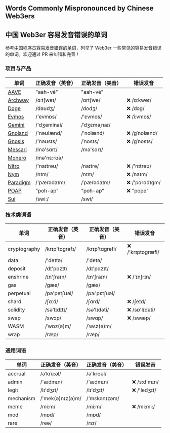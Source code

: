 ## Words Commonly Mispronounced by Chinese Web3ers
## 中国 Web3er 容易发音错误的单词

参考[中国程序员容易发音错误的单词](https://github.com/shimohq/chinese-programmer-wrong-pronunciation/)，列举了 Web3er 一些常见的容易发音错误的单词。欢迎通过 PR 来纠错和完善！

### 项目与产品
| 单词                                           | 正确发音（英音） | 正确发音（美音） | 错误发音      |
| ---------------------------------------------- | ---------------- | ---------------- | ------------- |
| [AAVE](https://aave.com/)                      | "aah-vé"         | "aah-vé"         |                |
| [Archway](https://archway.io/)                 | /ɑːtʃweɪ/        | /ɑrtʃwe/         | ❌ /ɑːkweɪ/    |
| [Doge](https://dogecoin.com/)                  | /dəʊdʒ/          | /dodʒ/           | ❌ /dɔɡ/       |
| [Evmos](https://evmos.org/)                    | /'evmɒs/         | /'ɛvmos/         | ❌ /i:vmos/    |
| [Gemini](https://www.gemini.com/)              | /'dʒeminai/      | /ˈdʒɛməˌnaɪ/     |                |
| [Gnoland](https://gno.land/)                   | /'nəʊlænd/       | /'nolænd/        | ❌ /gˈnolænd/  |
| [Gnosis](https://gnosis-safe.io/)              | /'nəʊsɪs/        | /ˈnosɪs/         | ❌ /gˈnosɪs/   |
| [Messari](https://messari.io/)                 | /mə'sɑrɪ/        | /mə'sɑrɪ/        |                |
| [Monero](https://www.getmonero.org/)           | /mə'nɛ:rʊə/      |                  |                |
| [Nitro](https://github.com/OffchainLabs/nitro) | /'naɪtrəʊ/       | /naɪtrə/         | ❌ /'nɪtrəʊ/   |
| [Nym](https://nymtech.net/)                    | /nɪm/            | /nɪm/            | ❌ /naɪm/      |
| [Paradigm](https://www.paradigm.xyz/)          | /'pærədaɪm/      | /ˈpærədaɪm/      | ❌ /'pɑrɑdɪgm/ |
| [POAP](https://poap.xyz/)                      | "poh-ap"         | "poh-ap"         | ❌ "pope"      |
| [Sui](https://sui.io/)                         | /swiː/           | /swi/            |                |

### 技术类词语
| 单词         | 正确发音（英音） | 正确发音（美音） | 错误发音          |
| ------------ | ---------------- | ---------------- | ----------------- |
| cryptography | /krɪp'tɒgrəfɪ/   | /krɪp'tɑgrəfi/   | ❌ /'krɪptoɡræfi/ |
| data         | /'deɪtə/         | /'detə/          |                   |
| deposit      | /dɪ'pɒzɪt/       | /dɪ'pɑzɪt/       |                   |
| enshrine     | /ɪn'ʃraɪn/       | /ɪn'ʃraɪn/       | ❌ /'ɪnʃrɪn/      |
| gas          | /gæs/            | /ɡæs/            |                   |
| perpetual    | /pə'petʃʊəl/     | /pɚ'pɛtʃuəl/     |                   |
| shard        | /ʃɑːd/           | /ʃɑrd/           | ❌ /ʃeɪd/         |
| solidity     | /sə'lɪdɪtɪ/      | /sə'lɪdəti/      | ❌ /sɒ'lɪdəti/    |
| swap         | /swɔp/           | /swɑp/           | ❌ /swæp/         |
| WASM         | /ˈwɒz(ə)m/       | /ˈwʌz(ə)m/       |                   |
| wrap         | /ræp/            | /ræp/            |                   |

### 通用词语
| 单词      | 正确发音（英音） | 正确发音（美音） | 错误发音     |
| --------- | ---------------- | ---------------- | ------------ |
| accrual   | /əˈkru:əl/       | /ə'krʊəl/        |              |
| admin     | /'ædmɪn/         | /'ædmɪn/         | ❌ /ɜ:d'mɪn/ |
| legit     | /lɪ'dʒɪt/        | /lɪ'dʒɪt/        | ❌ /'ledʒɪt/ |
| mechanism | /'mek(ə)nɪz(ə)m/ | /'mɛkənɪzəm/     |              |
| meme      | /mi:m/           | /mi:m/           | ❌ /mi:mi:/  |
| mod       | /mɒd/            | /mɒd/            |              |
| rare      | /reə/            | /rɛr/            |              |
